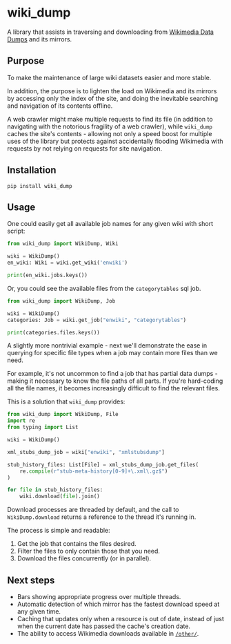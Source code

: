 # wiki_dump
A library that assists in traversing and downloading from 
[Wikimedia Data Dumps](https://dumps.wikimedia.org) and its mirrors.

## Purpose
To make the maintenance of large wiki datasets easier and more stable. 

In addition, the purpose is to lighten the load on Wikimedia and its mirrors by 
accessing only the index of the site, and doing the inevitable searching and 
navigation of its contents offline. 

A web crawler might make multiple requests to find its file (in addition to 
navigating with the notorious fragility of a web crawler), while `wiki_dump` 
caches the site's contents - allowing not only a speed boost for multiple 
uses of the library but protects against accidentally flooding
Wikimedia with requests by not relying on requests for site navigation.

## Installation
`pip install wiki_dump`

## Usage
One could easily get all available job names for any given wiki with 
short script:

```python
from wiki_dump import WikiDump, Wiki

wiki = WikiDump()
en_wiki: Wiki = wiki.get_wiki('enwiki')

print(en_wiki.jobs.keys())
```

Or, you could see the available files from the `categorytables` sql job.

```python
from wiki_dump import WikiDump, Job

wiki = WikiDump()
categories: Job = wiki.get_job("enwiki", "categorytables")

print(categories.files.keys())
```

A slightly more nontrivial example - next we'll demonstrate the ease in querying
for specific file types when a job may contain more files than we need.

For example, it's not uncommon to find a job that has partial data dumps - making
it necessary to know the file paths of all parts. If you're hard-coding all the 
file names, it becomes increasingly difficult to find the relevant files.

This is a solution that `wiki_dump` provides:
```python
from wiki_dump import WikiDump, File
import re
from typing import List

wiki = WikiDump()

xml_stubs_dump_job = wiki["enwiki", "xmlstubsdump"]

stub_history_files: List[File] = xml_stubs_dump_job.get_files(
    re.compile(r"stub-meta-history[0-9]+\.xml\.gz$")
)

for file in stub_history_files:
    wiki.download(file).join()
```

Download processes are threaded by default, and the call to `WikiDump.download`
returns a reference to the thread it's running in.

The process is simple and readable: 
1. Get the job that contains the files desired.
2. Filter the files to only contain those that you need.
3. Download the files concurrently (or in parallel).

## Next steps

* Bars showing appropriate progress over multiple threads.
* Automatic detection of which mirror has the fastest download speed at any 
given time.
* Caching that updates only when a resource is out of date, instead of just when
the current date has passed the cache's creation date.
* The ability to access Wikimedia downloads available in 
[`/other/`](https://dumps.wikimedia.org/other/).